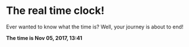# The real time clock!

Ever wanted to know what the time is? Well, your journey is about to end!

**The time is Nov 05, 2017, 13:41**